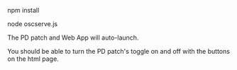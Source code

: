 



npm install 


node oscserve.js


The PD patch and Web App will auto-launch.

You should be able to turn the PD patch's toggle on and off with the buttons on the html page.
